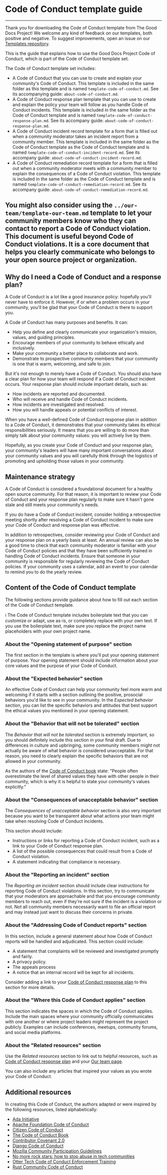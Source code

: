 # Code of Conduct template guide

---
Thank you for downloading the Code of Conduct template from The Good Docs Project!
We welcome any kind of feedback on our templates, both positive and negative.
To suggest improvements, open an issue on our [Templates repository](https://github.com/thegooddocsproject/templates/issues).

This is the guide that explains how to use the Good Docs Project Code of Conduct, which is part of the Code of Conduct template set.

The Code of Conduct template set includes:

* A Code of Conduct that you can use to create and explain your community's Code of Conduct. This template is included in the same folder as this template and is named `template-code-of-conduct.md`. See its accompanying guide: `about-code-of-conduct.md`.
* A Code of Conduct response plan template that you can use to create and explain the policy your team will follow as you handle Code of Conduct incidents. This template is included in the same folder as the Code of Conduct template and is named `template-code-of-conduct-response-plan.md`. See its accompany guide: `about-code-of-conduct-response-plan.md`.
* A Code of Conduct incident record template for a form that is filled out when a community moderator takes an incident report from a community member. This template is included in the same folder as the Code of Conduct template as the Code of Conduct template and is named `template-code-of-conduct-incident-record.md`. See its accompany guide: `about-code-of-conduct-incident-record.md`.
* A Code of Conduct remediation record template for a form that is filled out when a community moderator meets with a community member to explain the consequences of a Code of Conduct violation. This template is included in the same folder as the Code of Conduct template and is named `template-code-of-conduct-remediation-record.md`. See its accompany guide: `about-code-of-conduct-remediation-record.md`.

You might also consider using the `../our-team/template-our-team.md` template to let your community members know who they can contact to report a Code of Conduct violation. This document is useful beyond Code of Conduct violations. It is a core document that helps you clearly communicate who belongs to your open source project or organization.
---


## Why do I need a Code of Conduct and a response plan?

A Code of Conduct is a lot like a good insurance policy: hopefully you'll never have to enforce it.
However, if or when a problem occurs in your community, you'll be glad that your Code of Conduct is there to support you.

A Code of Conduct has many purposes and benefits. It can:

- Help you define and clearly communicate your organization's mission, values, and guiding principles.
- Encourage members of your community to behave ethically and inclusively.
- Make your community a better place to collaborate and work.
- Demonstrate to prospective community members that your community is one that is warm, welcoming, and safe to join.

But it's not enough to merely have a Code of Conduct.
You should also have a clear plan for how your team will respond if a Code of Conduct incident occurs.
Your response plan should include important details, such as:

- How incidents are reported and documented.
- Who will receive and handle Code of Conduct incidents.
- How incidents are investigated and resolved.
- How you will handle appeals or potential conflicts of interest.

When you have a well-defined Code of Conduct response plan in addition to a Code of Conduct, it demonstrates that your community takes its ethical responsibilities seriously.
It means that you are willing to do more than simply talk about your community values: you will actively live by them.

Hopefully, as you create your Code of Conduct and your response plan, your community's leaders will have many important conversations about your community values and you will carefully think through the logistics of promoting and upholding those values in your community.


## Maintenance strategy

A Code of Conduct is considered a foundational document for a healthy open source community.
For that reason, it is important to review your Code of Conduct and your response plan regularly to make sure it hasn't gone stale and still meets your community's needs.

If you do have a Code of Conduct incident, consider holding a retrospective meeting shortly after resolving a Code of Conduct incident to make sure your Code of Conduct and response plan was effective.

In addition to retrospectives, consider reviewing your Code of Conduct and your response plan on a yearly basis at least.
An annual review can also be a good time to check that each community moderator is familiar with your Code of Conduct policies and that they have been sufficiently trained in handling Code of Conduct incidents.
Ensure that someone in your community is responsible for regularly reviewing the Code of Conduct policies.
If your community uses a calendar, add an event to your calendar to remind you to do the yearly review.


## Content of the Code of Conduct template

The following sections provide guidance about how to fill out each section of the Code of Conduct template.

:information_source: The Code of Conduct template includes boilerplate text that you can customize or adapt, use as-is, or completely replace with your own text. If you use the boilerplate text, make sure you replace the project name placeholders with your own project name.


### About the "Opening statement of purpose" section

The first section in the template is where you'll put your opening statement of purpose.
Your opening statement should include information about your core values and the purpose of your Code of Conduct.


### About the "Expected behavior" section

An effective Code of Conduct can help your community feel more warm and welcoming if it starts with a section outlining the positive, prosocial behaviors you'd like to see in your community.
In the *Expected behavior* section, you can list the specific behaviors and attitudes that best support the ethical values you mentioned in your opening statement.


### About the "Behavior that will not be tolerated" section

The *Behavior that will not be tolerated* section is extremely important, so you should definitely include this section in your final draft.
Due to differences in culture and upbringing, some community members might not actually be aware of what behavior is considered unacceptable.
For that reason, you need to clearly explain the specific behaviors that are not allowed in your community.

As the authors of the [Code of Conduct book](https://frameshiftconsulting.com/resources/code-of-conduct-book/) state: "People often overestimate the level of shared values they have with other people in their community, which is why it is helpful to state your community's values explicitly."


### About the "Consequences of unacceptable behavior" section

The *Consequences of unacceptable behavior* section is also very important because you want to be transparent about what actions your team might take when resolving Code of Conduct incidents.

This section should include:

- Instructions or links for reporting a Code of Conduct incident, such as a link to your Code of Conduct response plan.
- A list of the possible consequences that could result from a Code of Conduct violation.
- A statement indicating that compliance is necessary.


### About the "Reporting an incident" section

The *Reporting an incident* section should include clear instructions for reporting Code of Conduct violations.
In this section, try to communicate that your moderators are approachable and that you encourage community members to reach out, even if they're not sure if the incident is a violation or not.
Not all community members necessarily want to file an official report and may instead just want to discuss their concerns in private.


### About the "Addressing Code of Conduct reports" section

In this section, include a general statement about how Code of Conduct reports will be handled and adjudicated.
This section could include:

- A statement that complaints will be reviewed and investigated promptly and fairly.
- A privacy policy.
- The appeals process
- A notice that an internal record will be kept for all incidents.

Consider adding a link to your [Code of Conduct response plan](template-code-of-conduct-response-plan.md) to this section for more details.


### About the "Where this Code of Conduct applies" section

This section indicates the spaces in which the Code of Conduct applies.
Include the main spaces where your community officially communicates with one another or where project leaders might represent the project publicly.
Examples can include conferences, meetups, community forums, and social media platforms.


### About the "Related resources" section

Use the *Related resources* section to link out to helpful resources, such as  [Code of Conduct response plan](template-code-of-conduct-response-plan.md) and your [Our team page](../our-team/template-our-team).

You can also include any articles that inspired your values as you wrote your Code of Conduct.


## Additional resources
In creating this Code of Conduct, the authors adapted or were inspired by the following resources, listed alphabetically:

- [Ada Initiative](https://adainitiative.org/continue-our-work/conference-policies/)
- [Apache Foundation Code of Conduct](http://www.apache.org/foundation/policies/conduct#code-of-conduct)
- [Citizen Code of Conduct](https://github.com/stumpsyn/policies/blob/master/citizen_code_of_conduct.md)
- [The Code of Conduct Book](https://frameshiftconsulting.com/resources/code-of-conduct-book/)
- [Contributor Covenant 2.0](https://www.contributor-covenant.org/version/2/0/code_of_conduct/)
- [Django Code of Conduct](https://www.djangoproject.com/conduct/)
- [Mozilla Community Participation Guidelines](https://www.mozilla.org/en-US/about/governance/policies/participation/)
- [No more rock stars: how to stop abuse in tech communities](https://hypatia.ca/2016/06/21/no-more-rock-stars/)
- [Otter Tech Code of Conduct Enforcement Training](https://otter.technology/code-of-conduct-training/)
- [Rust Community Code of Conduct](https://www.rust-lang.org/policies/code-of-conduct)
